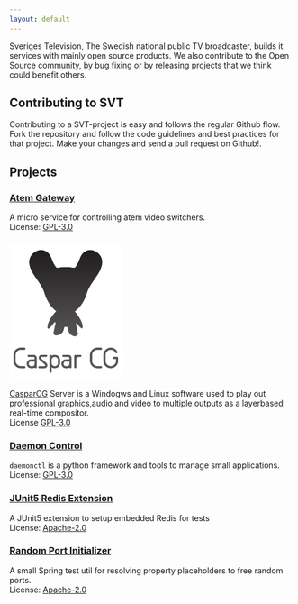 ```yaml
---
layout: default
---
```


Sveriges Television, The Swedish national public TV broadcaster, builds it services with mainly open source products. We also contribute to the Open Source community, by bug fixing or by releasing projects that we think could benefit others.

## Contributing to SVT

Contributing to a SVT-project is easy and follows the regular Github flow. Fork the repository and follow the code guidelines and best practices for that project. Make your changes and send a pull request on Github!. 

## Projects

### [Atem Gateway](https://github.com/SVT/atemgateway) 
A micro service for controlling atem video switchers.  
License: [GPL-3.0](https://opensource.org/licenses/GPL-3.0)

### [<img src="./assets/img/casparlogo.png" alt="casparlogo" width="200" />](https://www.casparcg.com/) 
[CasparCG](https://www.casparcg.com/) Server is a Windogws and Linux software used to play out professional graphics,audio and video to multiple outputs as a layerbased real-time compositor.  
License [GPL-3.0](https://opensource.org/licenses/GPL-3.0) 

### [Daemon Control](https://github.com/SVT/daemonctl)
`daemonctl` is a python framework and tools to manage small applications.  
License: [GPL-3.0](https://opensource.org/licenses/GPL-3.0)

### [JUnit5 Redis Extension](https://github.com/SVT/junit5-redis-extension)
A JUnit5 extension to setup embedded Redis for tests   
License: [Apache-2.0](https://opensource.org/licenses/Apache-2.0)

### [Random Port Initializer](https://github.com/SVT/random-port-initializer)
A small Spring test util for resolving property placeholders to free random ports.  
License: [Apache-2.0](https://opensource.org/licenses/Apache-2.0)
 
